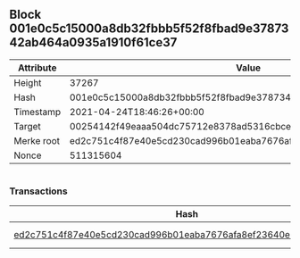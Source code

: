 ## Block 001e0c5c15000a8db32fbbb5f52f8fbad9e3787342ab464a0935a1910f61ce37

Attribute | Value
--- | ---
Height | 37267
Hash | 001e0c5c15000a8db32fbbb5f52f8fbad9e3787342ab464a0935a1910f61ce37
Timestamp | 2021-04-24T18:46:26+00:00
Target | 00254142f49eaaa504dc75712e8378ad5316cbcead634704b3734b6271167cc4
Merke root | ed2c751c4f87e40e5cd230cad996b01eaba7676afa8ef23640e74796b64aadfd
Nonce | 511315604

```

```

### Transactions

Hash | Amount
--- | ---
[ed2c751c4f87e40e5cd230cad996b01eaba7676afa8ef23640e74796b64aadfd](ed2c751c4f87e40e5cd230cad996b01eaba7676afa8ef23640e74796b64aadfd.md) | 10.00000000 SKEPTI 
